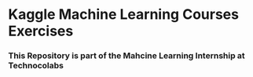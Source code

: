 # Kaggle Machine Learning Courses Exercises

### This Repository is part of the Mahcine Learning Internship at Technocolabs
